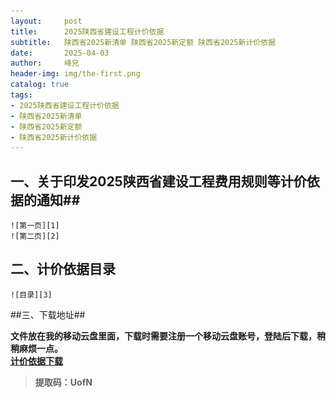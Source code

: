 ```yaml
---
layout:     post
title:      2025陕西省建设工程计价依据
subtitle:   陕西省2025新清单 陕西省2025新定额 陕西省2025新计价依据
date:       2025-04-03
author:     峰兄
header-img: img/the-first.png
catalog: true
tags:
- 2025陕西省建设工程计价依据
- 陕西省2025新清单
- 陕西省2025新定额
- 陕西省2025新计价依据
---
```

## 一、关于印发2025陕西省建设工程费用规则等计价依据的通知##

    ![第一页][1]
    ![第二页][2]
    
## 二、计价依据目录 ##
    ![目录][3]

##三、下载地址##

**文件放在我的移动云盘里面，下载时需要注册一个移动云盘账号，登陆后下载，稍稍麻烦一点。**  
[**计价依据下载**][4]  

> **提取码：UofN**


  [1]: /img-post/tz2025-04-03-1.png
  [2]: /img-post/tz2025-04-03-2.png
  [3]: /img-post/ml-2025-04-03.png
  [4]:  https://caiyun.139.com/m/i?105Cq9bwP7WWo
